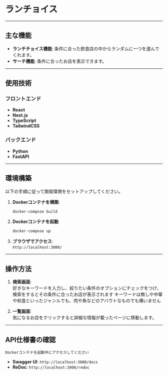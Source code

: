 # ランチョイス



---

## 主な機能

- **ランチチョイス機能**: 条件に合った飲食店の中からランダムに一つを選んでくれます。
- **サーチ機能**: 条件に合ったお店を表示できます。  

---

## 使用技術

### フロントエンド

- **React**
- **Next.js**
- **TypeScript**
- **TailwindCSS**

### バックエンド

- **Python**
- **FastAPI**

---

## 環境構築

以下の手順に従って開発環境をセットアップしてください。

1. **Dockerコンテナを構築**:
   ```zsh
   docker-compose build
2. **Dockerコンテナを起動**
    ```zsh
    docker-compose up 
3. **ブラウザでアクセス**:  
   `http://localhost:3000/`
---

## 操作方法

1. **検索画面**:  
   好きなキーワードを入力し、絞りたい条件のオプションにチェックをつけ、検索をするとその条件に合ったお店が表示されます
   キーワードは無しや中華や和食といったジャンルでも、肉や魚などのアバウトなものでも構いません

2. **一覧画面**:  
   気になるお店をクリックすると詳細な情報が載ったページに移動します。

---

## API仕様書の確認
    Dockerコンテナを起動中にアクセスしてください

- **Swagger UI**:
  `http://localhost:3000/docs`
- **ReDoc**:
  `http://localhost:3000/redoc`
